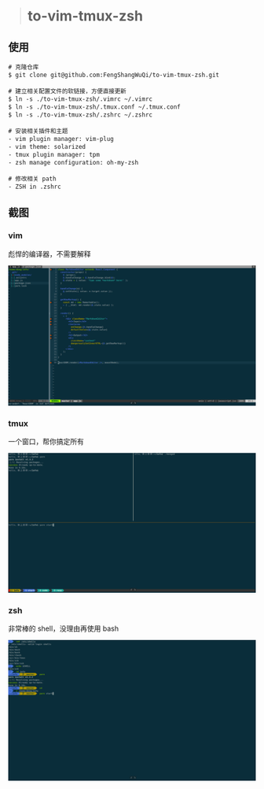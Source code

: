 > # to-vim-tmux-zsh

## 使用

```
# 克隆仓库
$ git clone git@github.com:FengShangWuQi/to-vim-tmux-zsh.git

# 建立相关配置文件的软链接，方便直接更新
$ ln -s ./to-vim-tmux-zsh/.vimrc ~/.vimrc
$ ln -s ./to-vim-tmux-zsh/.tmux.conf ~/.tmux.conf
$ ln -s ./to-vim-tmux-zsh/.zshrc ~/.zshrc

# 安装相关插件和主题
- vim plugin manager: vim-plug
- vim theme: solarized
- tmux plugin manager: tpm
- zsh manage configuration: oh-my-zsh

# 修改相关 path
- ZSH in .zshrc
```

## 截图

### vim

彪悍的编译器，不需要解释

![vim](./images/vim.png)

### tmux

一个窗口，帮你搞定所有

![tmux](./images/tmux.png)

### zsh

非常棒的 shell，没理由再使用 bash

![zsh](./images/zsh.png)
